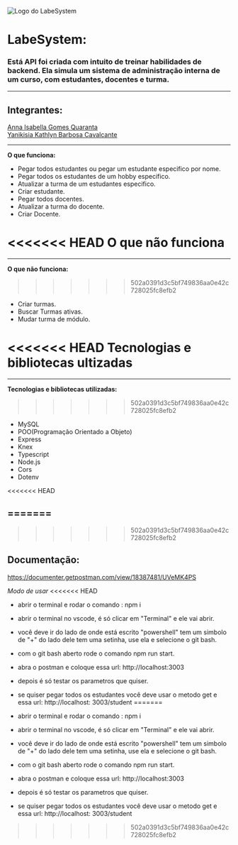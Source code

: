 ![Logo do LabeSystem](https://labenu.notion.site/image/https%3A%2F%2Fs3-us-west-2.amazonaws.com%2Fsecure.notion-static.com%2Fcc180129-9094-4c61-b090-0e2ed9dbc4d6%2F120907410-7dbd7000-c637-11eb-83cf-dd7ac8812e02_(1).png?table=block&id=2519db1c-4a5e-4b42-b91f-df35a2db826b&spaceId=f97190af-c9c2-4592-9ae2-6311b6b728de&width=1250&userId=&cache=v2) 

# LabeSystem:
### Está API foi criada com intuito de treinar habilidades de backend. Ela simula um sistema de administração interna de um curso, com estudantes, docentes e turma.

---
## Integrantes:

<a href="https://github.com/BellaQuaranta"> Anna Isabella Gomes Quaranta </a>
</br>
<a href="https://github.com/yanikisia"> Yanikisia Kathlyn Barbosa Cavalcante </a>

---
**O que funciona:**
- Pegar todos estudantes ou pegar um estudante especifico por nome.
- Pegar todos os estudantes de um hobby especifico.
- Atualizar a turma de um estudantes especifico.
- Criar estudante.
- Pegar todos docentes.
- Atualizar a turma do docente.
- Criar Docente.

<<<<<<< HEAD
**O que não funciona**
=======
---

**O que não funciona:**
>>>>>>> 502a0391d3c5bf749836aa0e42c728025fc8efb2
- Criar turmas.
- Buscar Turmas ativas.
- Mudar turma de módulo.

<<<<<<< HEAD
**Tecnologias e bibliotecas ultizadas**
=======
---

**Tecnologias e bibliotecas utilizadas:**
>>>>>>> 502a0391d3c5bf749836aa0e42c728025fc8efb2
- MySQL
- POO(Programação Orientado a Objeto)
- Express
- Knex
- Typescript
- Node.js
- Cors
- Dotenv

<<<<<<< HEAD

=======
---
>>>>>>> 502a0391d3c5bf749836aa0e42c728025fc8efb2
## Documentação:
https://documenter.getpostman.com/view/18387481/UVeMK4PS

*Modo de usar*
<<<<<<< HEAD
- abrir o terminal e rodar o comando : npm i 
- abrir o terminal no vscode, é só clicar em "Terminal" e ele vai abrir. 
- você deve ir do lado de onde está escrito "powershell" tem um simbolo de "+" do lado dele tem uma setinha, use ela e selecione o git bash.
- com o git bash aberto rode o comando npm run start. 
- abra o postman e coloque essa url: http://localhost:3003 
- depois é só testar os parametros que quiser.
- se quiser pegar todos os estudantes você deve usar o metodo get e essa url: http://localhost: 3003/student
=======

- abrir o terminal e rodar o comando : npm i
- abrir o terminal no vscode, é só clicar em "Terminal" e ele vai abrir.
- você deve ir do lado de onde está escrito "powershell" tem um simbolo de "+" do lado dele tem uma setinha, use ela e selecione o git bash.
- com o git bash aberto rode o comando npm run start.
- abra o postman e coloque essa url: http://localhost:3003
- depois é só testar os parametros que quiser.
- se quiser pegar todos os estudantes você deve usar o metodo get e essa url: http://localhost: 3003/student
>>>>>>> 502a0391d3c5bf749836aa0e42c728025fc8efb2
